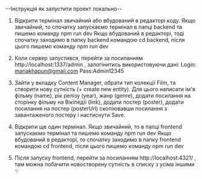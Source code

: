 --Інструкція як запустити проект локально--

1. Відкрити термінал звичайний або вбудований в редакторі коду.
   Якщо звичайний, то спочатку запускаємо термінал в папці backend та пишемо команду npm run dev
   Якщо вбудований в редакторі, тоді спочатку заходимо в папку backend командою cd backend, після цього пишемо команду npm run dev

2. Коли сервер запустився, перейти за посиланням http://localhost:1337/admin , залогінитись використовуючи дані: Login: mariakhapun@gmail.com Pass:Admin12345

3. Зайти у вкладку Content Manager, обрати тип колекції Film, та створити нову сутність (+ create new entity). Для цього написати ім'я фільму (name), рік релізу (year), жанр (genre), додати посилання на сторінку фільму на Вікіпедії (link), додати постер (poster), додати посилання на постер (posterUrl) скопіювавши посилання з завантаженого постеру і настиснути Save.

4. Відкрити ще один термінал.
   Якщо звичайний, то в папці frontend запускаємо термінал та пишемо команду npm run dev
   Якщо вбудований в редакторі, то спочатку заходимо в папку frontend командою cd frontend, після цього пишемо команду npm run dev

5. Після запуску frontend, перейти за посиланням http://localhost:4321/ , там можна побачити новостворену сутність в списку з усіма іншими ✨
